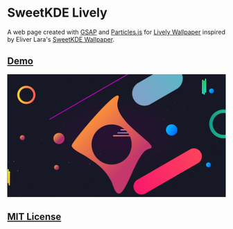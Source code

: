 # SweetKDE Lively

A web page created with [GSAP](https://github.com/greensock/GSAP) and [Particles.js](https://github.com/VincentGarreau/particles.js) for [Lively Wallpaper](https://github.com/rocksdanister/lively) inspired by Eliver Lara's [SweetKDE Wallpaper](https://store.kde.org/p/1309907/).

## [Demo](https://venombigbozz.github.io/SweetKDE-Lively/)
![preview](preview.png)
## [MIT License](LICENSE)
